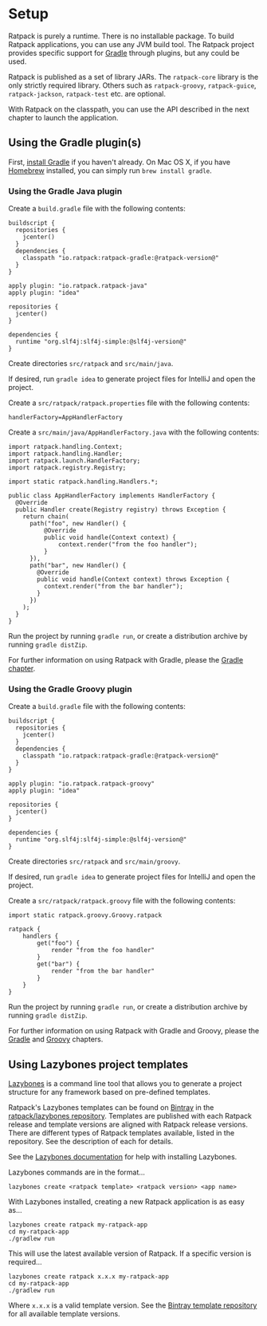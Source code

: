 # Setup

Ratpack is purely a runtime.
There is no installable package.
To build Ratpack applications, you can use any JVM build tool.
The Ratpack project provides specific support for [Gradle](http://www.gradle.org) through plugins, but any could be used.

Ratpack is published as a set of library JARs.
The `ratpack-core` library is the only strictly required library.
Others such as `ratpack-groovy`, `ratpack-guice`, `ratpack-jackson`, `ratpack-test` etc. are optional.

With Ratpack on the classpath, you can use the API described in the next chapter to launch the application.

## Using the Gradle plugin(s)

First, [install Gradle](http://www.gradle.org/docs/current/userguide/installation.html) if you haven't already.
On Mac OS X, if you have [Homebrew](http://brew.sh/) installed, you can simply run `brew install gradle`.

### Using the Gradle Java plugin
Create a `build.gradle` file with the following contents:

```language-groovy gradle
buildscript {
  repositories {
    jcenter()
  }
  dependencies {
    classpath "io.ratpack:ratpack-gradle:@ratpack-version@"
  }
}

apply plugin: "io.ratpack.ratpack-java"
apply plugin: "idea"

repositories {
  jcenter()
}

dependencies {
  runtime "org.slf4j:slf4j-simple:@slf4j-version@"
}
```

Create directories `src/ratpack` and `src/main/java`.

If desired, run `gradle idea` to generate project files for IntelliJ and open the project.

Create a `src/ratpack/ratpack.properties` file with the following contents:

```
handlerFactory=AppHandlerFactory
```

Create a `src/main/java/AppHandlerFactory.java` with the following contents:

```language-java
import ratpack.handling.Context;
import ratpack.handling.Handler;
import ratpack.launch.HandlerFactory;
import ratpack.registry.Registry;

import static ratpack.handling.Handlers.*;

public class AppHandlerFactory implements HandlerFactory {
  @Override
  public Handler create(Registry registry) throws Exception {
    return chain(
      path("foo", new Handler() {
          @Override
          public void handle(Context context) {
              context.render("from the foo handler");
          }
      }),
      path("bar", new Handler() {
        @Override
        public void handle(Context context) throws Exception {
          context.render("from the bar handler");
        }
      })
    );
  }
}
```

Run the project by running `gradle run`, or create a distribution archive by running `gradle distZip`.

For further information on using Ratpack with Gradle, please the [Gradle chapter](gradle.html).

### Using the Gradle Groovy plugin

Create a `build.gradle` file with the following contents:

```language-groovy gradle
buildscript {
  repositories {
    jcenter()
  }
  dependencies {
    classpath "io.ratpack:ratpack-gradle:@ratpack-version@"
  }
}

apply plugin: "io.ratpack.ratpack-groovy"
apply plugin: "idea"

repositories {
  jcenter()
}

dependencies {
  runtime "org.slf4j:slf4j-simple:@slf4j-version@"
}
```

Create directories `src/ratpack` and `src/main/groovy`.

If desired, run `gradle idea` to generate project files for IntelliJ and open the project.

Create a `src/ratpack/ratpack.groovy` file with the following contents:

```language-groovy
import static ratpack.groovy.Groovy.ratpack

ratpack {
    handlers {
        get("foo") {
            render "from the foo handler"
        }
        get("bar") {
            render "from the bar handler"
        }
    }
}
```

Run the project by running `gradle run`, or create a distribution archive by running `gradle distZip`.

For further information on using Ratpack with Gradle and Groovy, please the [Gradle](gradle.html) and [Groovy](groovy.html) chapters.

## Using Lazybones project templates

[Lazybones](https://github.com/pledbrook/lazybones) is a command line tool that allows you to generate a project structure for any framework based on pre-defined templates.

Ratpack's Lazybones templates can be found on [Bintray](https://bintray.com) in the [ratpack/lazybones repository](https://bintray.com/ratpack/lazybones).
Templates are published with each Ratpack release and template versions are aligned with Ratpack release versions.
There are different types of Ratpack templates available, listed in the repository.
See the description of each for details.

See the [Lazybones documentation](https://github.com/pledbrook/lazybones#running-it) for help with installing Lazybones.

Lazybones commands are in the format...

```language-bash
lazybones create <ratpack template> <ratpack version> <app name>
```

With Lazybones installed, creating a new Ratpack application is as easy as…

```language-bash
lazybones create ratpack my-ratpack-app
cd my-ratpack-app
./gradlew run
```

This will use the latest available version of Ratpack.
If a specific version is required…

```language-bash
lazybones create ratpack x.x.x my-ratpack-app
cd my-ratpack-app
./gradlew run
```

Where `x.x.x` is a valid template version.  See the [Bintray template repository](https://bintray.com/ratpack/lazybones/ratpack-template/view) for all available template versions.
